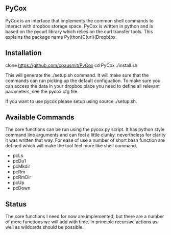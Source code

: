 ## PyCox

PyCox is an interface that implements the common shell commands to interact with dropbox storage space. PyCox is written in python and is based on the pycurl library which relies on the curl transfer tools. This explains the package name Py(thon)C(url)(Dropb)ox.

## Installation

  clone https://github.com/cpausmit/PyCox
  cd PyCox
  ./install.sh

This will generate the ./setup.sh command. It will make sure that the commands can run picking up the default configuation. To make sure you can access the data in your dropbox place you need to define all relevant parameters, see the pycox.cfg file.

If you want to use pycox please setup using source ./setup.sh.

## Available Commands

The core functions can be run using the pycox.py script. It has python style command line arguments and can feel a little clunky, nevertheless for clarity it was written that way. For ease of use a number of short bash function are defined which will make the tool feel more like shell command.

* pcLs <dropbox-path>
* pcDu1 <dropbox-path>
* pcMkdir <dropbox-path>
* pcRm <dropbox-file>
* pcRmDir <dropbox-dir>
* pcUp <local-file> <dropbox-file>
* pcDown <dropbox-file> <local-file>


## Status

The core functions I need for now are implemented, but there are a number of more functions we will add with time. In principle recursive actions as well as wildcards should be possible.